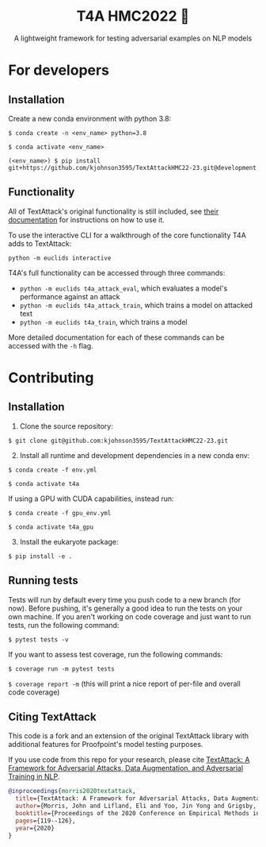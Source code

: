 <h1 align="center">T4A HMC2022 🐙</h1>

<p align="center">A lightweight framework for testing adversarial examples on NLP models</p>

# For developers

## Installation
Create a new conda environment with python 3.8:

```$ conda create -n <env_name> python=3.8```

```$ conda activate <env_name>```

```(<env_name>) $ pip install git+https://github.com/kjohnson3595/TextAttackHMC22-23.git@development```

## Functionality

All of TextAttack's original functionality is still included, see [their documentation](https://textattack.readthedocs.io/en/latest/) for instructions on how to use it.

To use the interactive CLI for a walkthrough of the core functionality T4A adds to TextAttack:

```python -m euclids interactive```

T4A's full functionality can be accessed through three commands:
- ```python -m euclids t4a_attack_eval```, which evaluates a model's performance against an attack
- ```python -m euclids t4a_attack_train```, which trains a model on attacked text
- ```python -m euclids t4a_train```, which trains a model

More detailed documentation for each of these commands can be accessed with the ```-h``` flag.


# Contributing

## Installation
1. Clone the source repository: 

```$ git clone git@github.com:kjohnson3595/TextAttackHMC22-23.git```

2. Install all runtime and development dependencies in a new conda env:

```$ conda create -f env.yml```

```$ conda activate t4a```

If using a GPU with CUDA capabilities, instead run: 

```$ conda create -f gpu_env.yml```


```$ conda activate t4a_gpu```

3. Install the eukaryote package:

```$ pip install -e .```

## Running tests
Tests will run by default every time you push code to a new branch (for now). Before pushing, it's generally a good idea to run the tests on your own machine.
If you aren't working on code coverage and just want to run tests, run the following command:

```$ pytest tests -v```

If you want to assess test coverage, run the following commands:

```$ coverage run -m pytest tests```

```$ coverage report -m``` (this will print a nice report of per-file and overall code coverage)




## Citing TextAttack

This code is a fork and an extension of the original TextAttack library with additional features for Proofpoint's model testing purposes.

If you use code from this repo for your research, please cite [TextAttack: A Framework for Adversarial Attacks, Data Augmentation, and Adversarial Training in NLP](https://arxiv.org/abs/2005.05909).

```bibtex
@inproceedings{morris2020textattack,
  title={TextAttack: A Framework for Adversarial Attacks, Data Augmentation, and Adversarial Training in NLP},
  author={Morris, John and Lifland, Eli and Yoo, Jin Yong and Grigsby, Jake and Jin, Di and Qi, Yanjun},
  booktitle={Proceedings of the 2020 Conference on Empirical Methods in Natural Language Processing: System Demonstrations},
  pages={119--126},
  year={2020}
}
```


